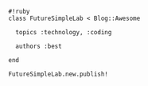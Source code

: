     #!ruby
    class FutureSimpleLab < Blog::Awesome

      topics :technology, :coding

      authors :best

    end

    FutureSimpleLab.new.publish!
